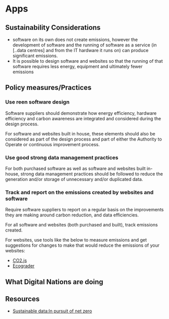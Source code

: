 # Apps
## Sustainability Considerations
- software on its own does not create emissions, however the development of software and the running of software as a service (in [..data centres] and from the IT hardware it runs on) can produce significant emissions.
- It is possible to design software and websites so that the running of that software requires less energy, equipment and ultimately fewer emissions

## Policy measures/Practices

### Use reen software design
Software suppliers should demonstrate how energy efficiency, hardware efficiency and carbon awareness are integrated and considered during the design process. 

For software and websites built in house, these elements should also be considered as part of the design process and part of either the Authority to Operate or continuous improvement process.

### Use good strong data management practices
For both purchased software as well as software and websites built in-house, strong data management practices should be followed to reduce the generation and/or storage of unnecessary and/or duplicated data.

### Track and report on the emissions created by websites and software
Require software suppliers to report on a regular basis on the improvements they are making around carbon reduction, and data efficiencies.

For all software and websites (both purchased and built), track emissions created.

For websites, use tools like the below to measure emissions and get suggestions for changes to make that would reduce the emissions of your websites:
- [CO2.js](https://www.thegreenwebfoundation.org/co2-js/)
- [Ecograder](https://ecograder.com/)

## What Digital Nations are doing

## Resources
- [Sustainable data:In pursuit of net zero](https://sustainabledata.economist.com/)

